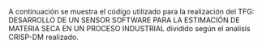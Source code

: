 A continuación se muestra el código utilizado para la realización del TFG: DESARROLLO DE UN SENSOR SOFTWARE PARA LA ESTIMACIÓN DE MATERIA SECA EN UN PROCESO INDUSTRIAL dividido según el analisis CRISP-DM realizado.
